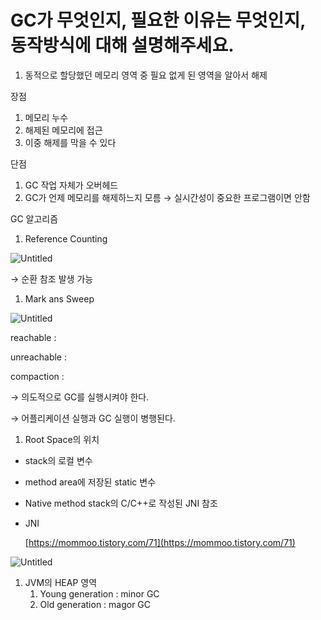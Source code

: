 # GC가 무엇인지, 필요한 이유는 무엇인지, 동작방식에 대해 설명해주세요.

1. 동적으로 할당했던 메모리 영역 중 필요 없게 된 영역을 알아서 해제

장점

1. 메모리 누수
2. 해제된 메모리에 접근
3. 이중 해제를 막을 수 있다

단점

1. GC 작업 자체가 오버헤드
2. GC가 언제 메모리를 해제하느지 모름 → 실시간성이 중요한 프로그램이면 안함

GC 알고리즘

1. Reference Counting

![Untitled](https://s3-us-west-2.amazonaws.com/secure.notion-static.com/c9147d0f-82f5-43cd-beb5-cddcd1ee4f5a/Untitled.png)

→ 순환 참조 발생 가능

1. Mark ans Sweep

![Untitled](https://s3-us-west-2.amazonaws.com/secure.notion-static.com/a5a23944-ecd0-4e55-82e6-cc75028aa890/Untitled.png)

reachable : 

unreachable : 

compaction : 

→ 의도적으로 GC를 실행시켜야 한다.

→ 어플리케이션 실행과 GC 실행이 병행된다.

1. Root Space의 위치
- stack의 로컬 변수
- method area에 저장된 static 변수
- Native method stack의 C/C++로 작성된 JNI 참조
- JNI
    
    [https://mommoo.tistory.com/71](https://mommoo.tistory.com/71)
    

![Untitled](https://s3-us-west-2.amazonaws.com/secure.notion-static.com/2583f88c-3671-4930-9b62-a297b2b552af/Untitled.png)

1. JVM의 HEAP 영역
    1. Young generation : minor GC
    2. Old generation : magor GC